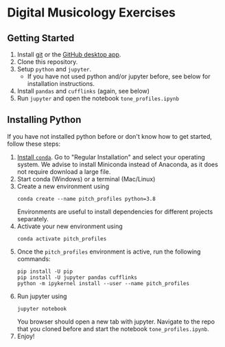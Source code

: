 # Digital Musicology Exercises

## Getting Started

1. Install [git](https://git-scm.com/) or the [GitHub desktop app](https://desktop.github.com/).
2. Clone this repository.
3. Setup `python` and `jupyter`.
   - If you have not used python and/or jupyter before, see below for installation instructions.
4. Install `pandas` and `cufflinks` (again, see below)
5. Run `jupyter` and open the notebook `tone_profiles.ipynb`

## Installing Python

If you have not installed python before or don't know how to get started, follow these steps:

1. [Install `conda`](https://conda.io/projects/conda/en/latest/user-guide/install/index.html).
   Go to "Regular Installation" and select your operating system.
   We advise to install Miniconda instead of Anaconda, as it does not require download a large file.
2. Start conda (Windows) or a terminal (Mac/Linux)
3. Create a new environment using
   ```
   conda create --name pitch_profiles python=3.8

   ```
   Environments are useful to install dependencies for different projects separately.
4. Activate your new environment using
   ```
   conda activate pitch_profiles
   ```
5. Once the `pitch_profiles` environment is active, run the following commands:
   ```
   pip install -U pip
   pip install -U jupyter pandas cufflinks
   python -m ipykernel install --user --name pitch_profiles

   ```
6. Run jupyter using
   ```
   jupyter notebook
   ```
   You browser should open a new tab with jupyter.
   Navigate to the repo that you cloned before and start the notebook `tone_profiles.ipynb`.
7. Enjoy!
